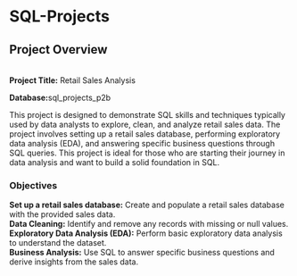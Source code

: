 # SQL-Projects

<h2>Project Overview</h2><br>
<b>Project Title:</b> Retail Sales Analysis<br>

<b>Database:</b>sql_projects_p2b<br>

This project is designed to demonstrate SQL skills and techniques typically used by data analysts to explore, clean, and analyze retail sales data. The project involves setting up a retail sales database, performing exploratory data analysis (EDA), and answering specific business questions through SQL queries. This project is ideal for those who are starting their journey in data analysis and want to build a solid foundation in SQL.<br>

<h3>Objectives</h3>
<b>Set up a retail sales database:</b> Create and populate a retail sales database with the provided sales data.<br>
<b>Data Cleaning:</b> Identify and remove any records with missing or null values.<br>
<b>Exploratory Data Analysis (EDA):</b> Perform basic exploratory data analysis to understand the dataset.<br>
<b>Business Analysis:</b> Use SQL to answer specific business questions and derive insights from the sales data.<br>
